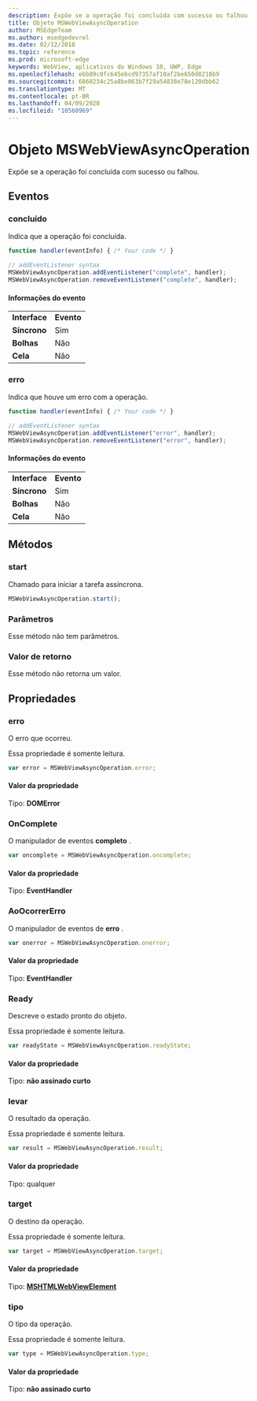 ```yaml
---
description: Expõe se a operação foi concluída com sucesso ou falhou
title: Objeto MSWebViewAsyncOperation
author: MSEdgeTeam
ms.author: msedgedevrel
ms.date: 02/12/2018
ms.topic: reference
ms.prod: microsoft-edge
keywords: WebView, aplicativos do Windows 10, UWP, Edge
ms.openlocfilehash: ebb89c0fc645ebcd97357af10af2be650d8218b9
ms.sourcegitcommit: 6860234c25a8be863b7f29a54838e78e120dbb62
ms.translationtype: MT
ms.contentlocale: pt-BR
ms.lasthandoff: 04/09/2020
ms.locfileid: "10560969"
---
```

# Objeto MSWebViewAsyncOperation

Expõe se a operação foi concluída com sucesso ou falhou. 

## Eventos

### concluído

Indica que a operação foi concluída. 

```js
function handler(eventInfo) { /* Your code */ }
 
// addEventListener syntax
MSWebViewAsyncOperation.addEventListener("complete", handler);
MSWebViewAsyncOperation.removeEventListener("complete", handler);
```

#### Informações do evento

|            |      |
|------------|------|
|**Interface** | **Evento**
|**Síncrono** |Sim |    
|**Bolhas**     |Não |   
|**Cela**  |Não |        


### erro

Indica que houve um erro com a operação.

```js
function handler(eventInfo) { /* Your code */ }
 
// addEventListener syntax
MSWebViewAsyncOperation.addEventListener("error", handler);
MSWebViewAsyncOperation.removeEventListener("error", handler);
```

#### Informações do evento

|            |      |
|------------|------|
|**Interface** | **Evento**
|**Síncrono** |Sim |    
|**Bolhas**     |Não |   
|**Cela**  |Não |            


## Métodos

### start

Chamado para iniciar a tarefa assíncrona. 

```js
MSWebViewAsyncOperation.start();
```

### Parâmetros

Esse método não tem parâmetros.

### Valor de retorno

Esse método não retorna um valor.

## Propriedades

### erro

O erro que ocorreu.

Essa propriedade é somente leitura.

```js
var error = MSWebViewAsyncOperation.error;
```

#### Valor da propriedade
Tipo: **DOMError**

### OnComplete

O manipulador de eventos **completo** . 

```js
var oncomplete = MSWebViewAsyncOperation.oncomplete;
```

#### Valor da propriedade
Tipo: **EventHandler**

### AoOcorrerErro

O manipulador de eventos de **erro** . 

```js
var onerror = MSWebViewAsyncOperation.onerror;
```

#### Valor da propriedade
Tipo: **EventHandler**

### Ready

Descreve o estado pronto do objeto.

Essa propriedade é somente leitura.

```js
var readyState = MSWebViewAsyncOperation.readyState;
```

#### Valor da propriedade
Tipo: **não assinado curto**

### levar

O resultado da operação.

Essa propriedade é somente leitura.

```js
var result = MSWebViewAsyncOperation.result;
```

#### Valor da propriedade
Tipo: qualquer

### target

O destino da operação. 

Essa propriedade é somente leitura.

```js
var target = MSWebViewAsyncOperation.target;
```

#### Valor da propriedade
Tipo: [ **MSHTMLWebViewElement**](../webview.md)

### tipo

O tipo da operação.

Essa propriedade é somente leitura.

```js
var type = MSWebViewAsyncOperation.type;
```

#### Valor da propriedade
Tipo: **não assinado curto**
